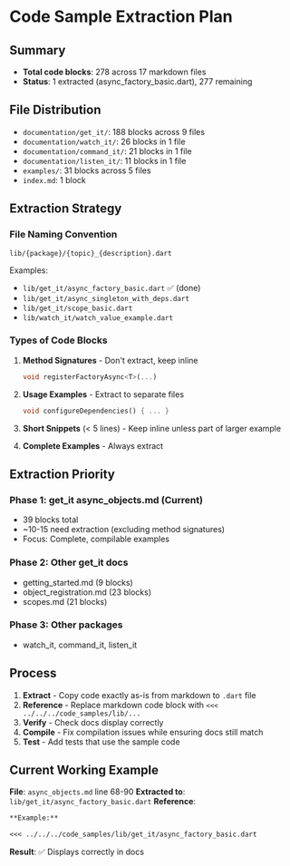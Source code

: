 # Code Sample Extraction Plan

## Summary
- **Total code blocks**: 278 across 17 markdown files
- **Status**: 1 extracted (async_factory_basic.dart), 277 remaining

## File Distribution
- `documentation/get_it/`: 188 blocks across 9 files
- `documentation/watch_it/`: 26 blocks in 1 file
- `documentation/command_it/`: 21 blocks in 1 file
- `documentation/listen_it/`: 11 blocks in 1 file
- `examples/`: 31 blocks across 5 files
- `index.md`: 1 block

## Extraction Strategy

### File Naming Convention
`lib/{package}/{topic}_{description}.dart`

Examples:
- `lib/get_it/async_factory_basic.dart` ✅ (done)
- `lib/get_it/async_singleton_with_deps.dart`
- `lib/get_it/scope_basic.dart`
- `lib/watch_it/watch_value_example.dart`

### Types of Code Blocks

1. **Method Signatures** - Don't extract, keep inline
   ```dart
   void registerFactoryAsync<T>(...)
   ```

2. **Usage Examples** - Extract to separate files
   ```dart
   void configureDependencies() { ... }
   ```

3. **Short Snippets** (< 5 lines) - Keep inline unless part of larger example

4. **Complete Examples** - Always extract

## Extraction Priority

### Phase 1: get_it async_objects.md (Current)
- 39 blocks total
- ~10-15 need extraction (excluding method signatures)
- Focus: Complete, compilable examples

### Phase 2: Other get_it docs
- getting_started.md (9 blocks)
- object_registration.md (23 blocks)
- scopes.md (21 blocks)

### Phase 3: Other packages
- watch_it, command_it, listen_it

## Process

1. **Extract** - Copy code exactly as-is from markdown to `.dart` file
2. **Reference** - Replace markdown code block with `<<< ../../../code_samples/lib/...`
3. **Verify** - Check docs display correctly
4. **Compile** - Fix compilation issues while ensuring docs still match
5. **Test** - Add tests that use the sample code

## Current Working Example

**File**: `async_objects.md` line 68-90
**Extracted to**: `lib/get_it/async_factory_basic.dart`
**Reference**:
```markdown
**Example:**

<<< ../../../code_samples/lib/get_it/async_factory_basic.dart
```

**Result**: ✅ Displays correctly in docs
